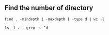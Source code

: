 ## Find the number of directory

    find . -mindepth 1 -maxdepth 1 -type d | wc -l

    ls -l . | grep -c ^d
